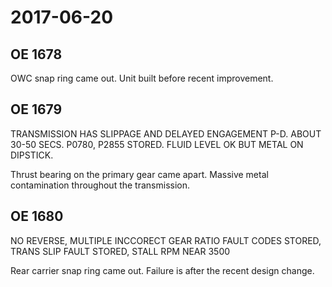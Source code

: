 
# 2017-06-20

## OE 1678
OWC snap ring came out.
Unit built before recent improvement.

## OE 1679
TRANSMISSION HAS SLIPPAGE AND DELAYED ENGAGEMENT P-D. ABOUT 30-50 SECS. P0780, P2855 STORED.
FLUID LEVEL OK BUT METAL ON DIPSTICK.

Thrust bearing on the primary gear came apart.
Massive metal contamination throughout the transmission.

## OE 1680
NO REVERSE, MULTIPLE INCCORECT GEAR RATIO FAULT CODES STORED, TRANS SLIP FAULT STORED, STALL RPM NEAR 3500

Rear carrier snap ring came out.
Failure is after the recent design change.
